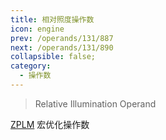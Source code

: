 ```yaml
---
title: 相对照度操作数
icon: engine
prev: /operands/131/887
next: /operands/131/890
collapsible: false;
category:
  - 操作数
---
```


> Relative Illumination Operand

[ZPLM](ZPLM.md  "Zemax 操作数 ZPLM") 宏优化操作数<br />